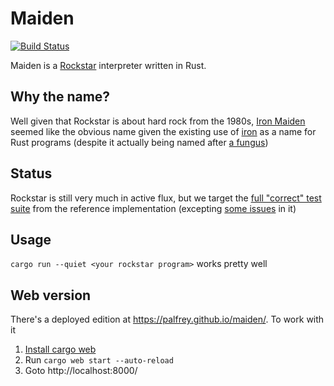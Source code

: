 Maiden
======
[![Build Status](https://travis-ci.org/palfrey/maiden.svg?branch=master)](https://travis-ci.org/palfrey/maiden)

Maiden is a [Rockstar](https://github.com/dylanbeattie/rockstar) interpreter written in Rust. 

Why the name?
-------------
Well given that Rockstar is about hard rock from the 1980s, [Iron Maiden](https://en.wikipedia.org/wiki/Iron_Maiden) seemed like the obvious name given the existing use of [iron](http://ironframework.io/) as a name for Rust programs (despite it actually being named after [a fungus](https://en.wikipedia.org/wiki/Rust_%28fungus%29))

Status
------
Rockstar is still very much in active flux, but we target the [full "correct" test suite](https://github.com/dylanbeattie/rockstar/tree/reference-implementation/tests/correct) from the reference implementation (excepting [some issues](https://github.com/dylanbeattie/rockstar/issues/168) in it)

Usage
-----
`cargo run --quiet <your rockstar program>` works pretty well

Web version
-----------
There's a deployed edition at https://palfrey.github.io/maiden/. To work with it
1. [Install cargo web](https://github.com/koute/cargo-web#installation)
2. Run `cargo web start --auto-reload`
3. Goto http://localhost:8000/